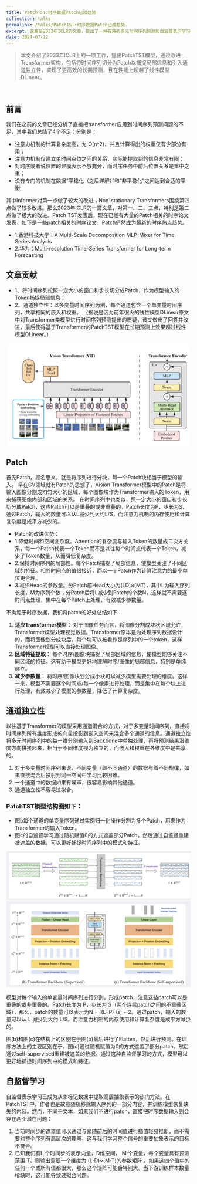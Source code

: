 ```yaml
---
title: PatchTST:时序数据Patch已成趋势
collection: talks
permalink: /talks/PatchTST:时序数据Patch已成趋势
excerpt: 这篇是2023年ICLR的文章，提出了一种有效的多元时间序列预测和自监督表示学习模型 PatchTST，主要是基于Transformer做了以下两点改进
date: 2024-07-12
---
```


> 本文介绍了2023年ICLR上的一项工作，提出PatchTST模型，通过改进Transformer架构，包括将时间序列切分为Patch以捕捉局部信息和引入通道独立性，实现了更高效的长期预测，且在性能上超越了线性模型DLinear。
<br/>

## 前言

我们在之前的文章已经分析了直接把transformer应用到时间序列预测问题的不足，其中我们总结了4个不足：分别是：

- 注意力机制的计算复杂度高，为 O(n^2)，并且计算得出的权重仅有少部分有用；
- 注意力机制仅建立单时间点位之间的关系，实际能提取到的信息非常有限；
- 对时序或者说位置的建模表示不够充分，而时序任务中前后位置关系是重中之重；
- 没有专门的机制在数据“平稳化（之后详解）”和“非平稳化”之间达到合适的平衡;

其中Informer对第一点做了较大的改进；Non-stationary Transformers围绕第四点做了较多改进。那么2023年ICLR的一篇文章，对第一、二、三点，特别是第二点做了极大的改进。Patch TST发表后，现在已经有大量的Patch相关的时序论文发表，如下是一些patch相关的时序论文，Patch俨然成为最新的时序热点趋势。

- 1.香港科技大学：A Multi-Scale Decomposition MLP-Mixer for Time Series Analysis
- 2.华为：Multi-resolution Time-Series Transformer for Long-term Forecasting

## 文章贡献

- 1、将时间序列按照一定大小的窗口和步长切分成Patch，作为模型输入的Token捕捉局部信息；
- 2、通道独立性：以多变量时间序列为例，每个通道包含一个单变量时间序列，共享相同的嵌入和权重。
（据说是因为前年很火的线性模型DLinear原文中对Transformer类模型进行时间序列预测提出的质疑，该文做出了回答并改进，最后使得基于Transformer的PatchTST模型在长期预测上效果超过线性模型DLinear。）

<img src='/images/tst.png'>


## Patch

首先Patch，顾名思义，就是将序列进行分块，每一个Patch块相当于模型的输入。
早在CV领域就有Patch的思想了，Vision Transformer模型中的Patch是将输入图像分割成均匀大小的区域，每个图像块作为Transformer输入的Token，用来捕获图像内部和区域的关系。
在时间序列中也类似，照一定大小的窗口和步长切分成Patch，这些Patch可以是重叠的或非重叠的。Patch长度为P，步长为S，通过Patch，输入的数量可以从L减少到大约L/S，而注意力机制的内存使用和计算复杂度是成平方减少的。



- Patch的改进优势：
- 1.降低时间和空间复杂度。Attention的复杂度与输入Token的数量成二次方关系，每一个Patch代表一个Token而不是以往每个时间点代表一个Token，减少了Token数量，从而降低复杂度。
- 2.保持时间序列的局部性。每个Patch捕捉了局部信息，使模型关注了不同区域的特征。相邻时间点的值很接近，而以一个Patch作为计算注意力的最小单位更合理。
- 3.减少Head的参数量。分Patch前Head大小为(LD)×(MT)，其中L为输入序列长度，M为序列个数；分Patch后将L减少到Patch的个数N，这样就不需要逐时间点处理，集中在每个Patch上处理，有效减少参数量。

不拘泥于时序数据，我们将patch的好处总结如下：

1. **适应Transformer模型**： 对于图像任务而言，将图像分割成块状区域允许Transformer模型处理视觉数据。Transformer原本是为处理序列数据设计的，而将图像划分成块后，每个块可以被看作是序列中的一个token，这样Transformer模型可以直接处理图像。
2. **区域特征提取**： 每个时序/图像块捕捉了局部区域的信息，使模型能够关注不同区域的特征。这有助于模型更好地理解时序/图像的局部信息，特别是单纯建立。
3. **减少参数量**： 将时序/图像块划分成小块可以减少模型需要处理的维度。这样一来，模型不需要逐个时间点/每一个像素进行处理，而是集中在每个块上进行处理，有效减少了模型的参数量，降低了计算复杂度。

## 通道独立性

以往基于Transformer的模型采用通道混合的方式，对于多变量时间序列，直接将时间序列所有维度形成的向量投影到嵌入空间来混合多个通道的信息。通道独立性将多元时间序列中的每一维分别输入到Backbone中单独处理，再将预测结果沿维度方向拼接起来，相当于不同维度视为独立的，而嵌入和权重在各维度中是共享的。

1. 对于多变量时间序列来说，不同变量（即不同通道）的数据有着不同规律，如果直接混合后投射到同一空间中学习比较困难。
2. 一个通道中的数据如果有噪声，很容易影响其他通道。
3. 通道独立性不容易过拟合。

### PatchTST模型结构图如下：

- 图b每个通道的单变量序列通过实例归一化操作分割为多个Patch，用来作为Transformer的输入Token。
- 图c的自监督学习通过随机赋值0的方式遮盖部分Patch，然后通过自监督重建被遮盖的数据，可以更好捕捉时间序列中的模式和特征。

<img src='/images/tst_1.png'>


<img src='/images/tst_2.png'>

模型对每个输入的单变量时间序列进行分割，形成patch，注意这些patch可以是重叠的或非重叠的。Patch长度为 P，步长为 S（两个连续patch之间的不重叠区域），那么，patch的数量可以表示为N = [(L−P) /s] + 2。通过patch，输入的数量可以从 L 减少到大约 L/S。而注意力机制的内存使用和计算复杂度是成平方减少的。

图(b)和图(c)在结构上的区别在于图(b)最后进行了Flatten，然后进行预测。在训练方法上的主要区别在于，图(c)通过随机赋值为0的方式遮盖了部分patch，然后通过self-supervised重建被遮盖的数据。通过这种自监督学习的方式，模型可以更好地捕捉时间序列中的模式和特征。



## 自监督学习

自监督表示学习已成为从未标记数据中提取高层抽象表示的热门方法。在PatchTST中，作者也是故意随机移除输入序列的一部分内容，并训练模型恢复缺失的内容。然而，不同于文本，如果我们不进行patch，直接把时序数据输入则会存在两个潜在问题：

1. 当前时间步的遮罩值可以通过与紧随前后的时间值进行插值轻易推断，而不需要对整个序列有高层次的理解，这与我们学习整个信号的重要抽象表示的目标不符合。
2. 已知我们有L 个时间步的表示向量，D维空间， M 个变量，每个变量具有预测范围 T。则输出需要一个维度为 (L⋅D)×(M⋅T)的参数矩阵 。如果这四个值中的任何一个或所有值都很大，那么这个矩阵可能会特别大。当下游训练样本数量稀缺时，这可能导致过拟合问题。


